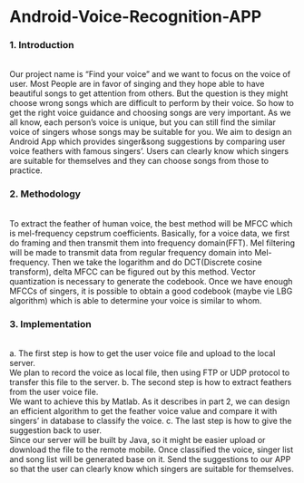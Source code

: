 # Android-Voice-Recognition-APP

### 1. Introduction
<br>
Our project name is “Find your voice” and we want to focus on the voice of user. Most People are in favor of singing and they hope able to have beautiful songs to get attention from others. But the question is they might choose wrong songs which are difficult to perform by their voice. So how to get the right voice guidance and choosing songs are very important. As we all know, each person’s voice is unique, but you can still find the similar voice of singers whose songs may be suitable for you. We aim to design an Android App which provides singer&song suggestions by comparing user voice feathers with famous singers’. Users can clearly know which singers are suitable for themselves and they can choose songs from those to practice.

### 2. Methodology
<br>
To extract the feather of human voice, the best method will be MFCC which is mel-frequency cepstrum coefficients. Basically, for a voice data, we first do framing and then transmit them into frequency domain(FFT). Mel filtering will be made to transmit data from regular frequency domain into Mel-frequency. Then we take the logarithm and do DCT(Discrete cosine transform), delta MFCC can be figured out by this method. Vector quantization is necessary to generate the codebook. Once we have enough MFCCs of singers, it is possible to obtain a good codebook (maybe vie LBG algorithm) which is able to determine your voice is similar to whom.

### 3. Implementation
<br>
a. The first step is how to get the user voice file and upload to the local server. <br>
    We plan to record the voice as local file, then using FTP or UDP protocol to transfer this file to the server.
b. The second step is how to extract feathers from the user voice file.<br>
    We want to achieve this by Matlab. As it describes in part 2, we can design an efficient algorithm to get the feather voice value and compare it with singers’ in database to classify the voice.
c. The last step is how to give the suggestion back to user.<br>
    Since our server will be built by Java, so it might be easier upload or download the file to the remote mobile. 
Once classified the voice, singer list and song list will be generated base on it. Send the suggestions to our APP so that the user can clearly know which singers are suitable for themselves.

